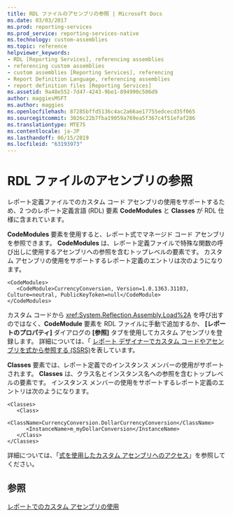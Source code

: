 ```yaml
---
title: RDL ファイルのアセンブリの参照 | Microsoft Docs
ms.date: 03/03/2017
ms.prod: reporting-services
ms.prod_service: reporting-services-native
ms.technology: custom-assemblies
ms.topic: reference
helpviewer_keywords:
- RDL [Reporting Services], referencing assemblies
- referencing custom assemblies
- custom assemblies [Reporting Services], referencing
- Report Definition Language, referencing assemblies
- report definition files [Reporting Services]
ms.assetid: 9a48e552-7d47-4243-9be1-894990c506d9
author: maggiesMSFT
ms.author: maggies
ms.openlocfilehash: 87285bffd5136c4ac2a66ae17755edcecd35f065
ms.sourcegitcommit: 3026c22b7fba19059a769ea5f367c4f51efaf286
ms.translationtype: MTE75
ms.contentlocale: ja-JP
ms.lasthandoff: 06/15/2019
ms.locfileid: "63193973"
---
```

# <a name="referencing-assemblies-in-an-rdl-file"></a>RDL ファイルのアセンブリの参照
  レポート定義ファイルでのカスタム コード アセンブリの使用をサポートするため、2 つのレポート定義言語 (RDL) 要素 **CodeModules** と **Classes** が RDL 仕様に含まれています。  
  
 **CodeModules** 要素を使用すると、レポート式でマネージド コード アセンブリを参照できます。 **CodeModules** は、レポート定義ファイルで特殊な関数の呼び出しに使用するアセンブリへの参照を含むトップレベルの要素です。 カスタム アセンブリの使用をサポートするレポート定義のエントリは次のようになります。  
  
```  
<CodeModules>  
   <CodeModule>CurrencyConversion, Version=1.0.1363.31103, Culture=neutral, PublicKeyToken=null</CodeModule>  
</CodeModules>  
```  
  
 カスタム コードから <xref:System.Reflection.Assembly.Load%2A> を呼び出すのではなく、**CodeModule** 要素を RDL ファイルに手動で追加するか、 **[レポートのプロパティ]** ダイアログの **[参照]** タブを使用してカスタム アセンブリを登録します。 詳細については、「 [レポート デザイナーでカスタム コードやアセンブリを式から参照する (SSRS)](../../reporting-services/report-design/custom-code-and-assembly-references-in-expressions-in-report-designer-ssrs.md)を表しています。  
  
 **Classes** 要素では、レポート定義でのインスタンス メンバーの使用がサポートされます。 **Classes** は、クラス名とインスタンス名への参照を含むトップレベルの要素です。 インスタンス メンバーの使用をサポートするレポート定義のエントリは次のようになります。  
  
```  
<Classes>  
   <Class>  
      <ClassName>CurrencyConversion.DollarCurrencyConversion</ClassName>  
      <InstanceName>m_myDollarConversion</InstanceName>  
   </Class>  
</Classes>  
```  
  
 詳細については、「[式を使用したカスタム アセンブリへのアクセス](../../reporting-services/custom-assemblies/accessing-custom-assemblies-through-expressions.md)」を参照してください。  
  
## <a name="see-also"></a>参照  
 [レポートでのカスタム アセンブリの使用](../../reporting-services/custom-assemblies/using-custom-assemblies-with-reports.md)  
  
  
